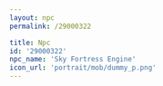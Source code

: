 ```yaml
---
layout: npc
permalink: /29000322

title: Npc
id: '29000322'
npc_name: 'Sky Fortress Engine'
icon_url: 'portrait/mob/dummy_p.png'
---
```

